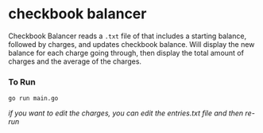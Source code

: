 # checkbook balancer

Checkbook Balancer reads a `.txt` file of that includes a starting balance, followed by charges, and updates checkbook balance.  Will display the new balance for each charge going through, then display the total amount of charges and the average of the charges.

### To Run
```
go run main.go
```

_if you want to edit the charges, you can edit the entries.txt file and then re-run_
